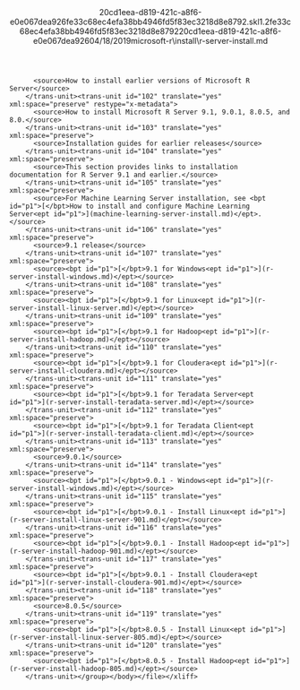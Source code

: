 <?xml version="1.0"?><xliff version="1.2" xmlns="urn:oasis:names:tc:xliff:document:1.2" xmlns:xsi="http://www.w3.org/2001/XMLSchema-instance" xsi:schemaLocation="urn:oasis:names:tc:xliff:document:1.2 xliff-core-1.2-transitional.xsd"><file datatype="xml" original="r-server-install.md" source-language="en-US" target-language="en-US"><header><tool tool-id="mdxliff" tool-name="mdxliff" tool-version="1.0-d1654b2" tool-company="Microsoft" /><xliffext:skl_file_name xmlns:xliffext="urn:microsoft:content:schema:xliffextensions">20cd1eea-d819-421c-a8f6-e0e067dea926fe33c68ec4efa38bb4946fd5f83ec3218d8e8792.skl</xliffext:skl_file_name><xliffext:version xmlns:xliffext="urn:microsoft:content:schema:xliffextensions">1.2</xliffext:version><xliffext:ms.openlocfilehash xmlns:xliffext="urn:microsoft:content:schema:xliffextensions">fe33c68ec4efa38bb4946fd5f83ec3218d8e8792</xliffext:ms.openlocfilehash><xliffext:ms.sourcegitcommit xmlns:xliffext="urn:microsoft:content:schema:xliffextensions">20cd1eea-d819-421c-a8f6-e0e067dea926</xliffext:ms.sourcegitcommit><xliffext:ms.lasthandoff xmlns:xliffext="urn:microsoft:content:schema:xliffextensions">04/18/2019</xliffext:ms.lasthandoff><xliffext:ms.openlocfilepath xmlns:xliffext="urn:microsoft:content:schema:xliffextensions">microsoft-r\install\r-server-install.md</xliffext:ms.openlocfilepath></header><body><group id="content" extype="content"><trans-unit id="101" translate="yes" xml:space="preserve" restype="x-metadata">
          <source>How to install earlier versions of Microsoft R Server</source>
        </trans-unit><trans-unit id="102" translate="yes" xml:space="preserve" restype="x-metadata">
          <source>How to install Microsoft R Server 9.1, 9.0.1, 8.0.5, and 8.0.</source>
        </trans-unit><trans-unit id="103" translate="yes" xml:space="preserve">
          <source>Installation guides for earlier releases</source>
        </trans-unit><trans-unit id="104" translate="yes" xml:space="preserve">
          <source>This section provides links to installation documentation for R Server 9.1 and earlier.</source>
        </trans-unit><trans-unit id="105" translate="yes" xml:space="preserve">
          <source>For Machine Learning Server installation, see <bpt id="p1">[</bpt>How to install and configure Machine Learning Server<ept id="p1">](machine-learning-server-install.md)</ept>.</source>
        </trans-unit><trans-unit id="106" translate="yes" xml:space="preserve">
          <source>9.1 release</source>
        </trans-unit><trans-unit id="107" translate="yes" xml:space="preserve">
          <source><bpt id="p1">[</bpt>9.1 for Windows<ept id="p1">](r-server-install-windows.md)</ept></source>
        </trans-unit><trans-unit id="108" translate="yes" xml:space="preserve">
          <source><bpt id="p1">[</bpt>9.1 for Linux<ept id="p1">](r-server-install-linux-server.md)</ept></source>
        </trans-unit><trans-unit id="109" translate="yes" xml:space="preserve">
          <source><bpt id="p1">[</bpt>9.1 for Hadoop<ept id="p1">](r-server-install-hadoop.md)</ept></source>
        </trans-unit><trans-unit id="110" translate="yes" xml:space="preserve">
          <source><bpt id="p1">[</bpt>9.1 for Cloudera<ept id="p1">](r-server-install-cloudera.md)</ept></source>
        </trans-unit><trans-unit id="111" translate="yes" xml:space="preserve">
          <source><bpt id="p1">[</bpt>9.1 for Teradata Server<ept id="p1">](r-server-install-teradata-server.md)</ept></source>
        </trans-unit><trans-unit id="112" translate="yes" xml:space="preserve">
          <source><bpt id="p1">[</bpt>9.1 for Teradata Client<ept id="p1">](r-server-install-teradata-client.md)</ept></source>
        </trans-unit><trans-unit id="113" translate="yes" xml:space="preserve">
          <source>9.0.1</source>
        </trans-unit><trans-unit id="114" translate="yes" xml:space="preserve">
          <source><bpt id="p1">[</bpt>9.0.1 - Windows<ept id="p1">](r-server-install-windows.md)</ept></source>
        </trans-unit><trans-unit id="115" translate="yes" xml:space="preserve">
          <source><bpt id="p1">[</bpt>9.0.1 - Install Linux<ept id="p1">](r-server-install-linux-server-901.md)</ept></source>
        </trans-unit><trans-unit id="116" translate="yes" xml:space="preserve">
          <source><bpt id="p1">[</bpt>9.0.1 - Install Hadoop<ept id="p1">](r-server-install-hadoop-901.md)</ept></source>
        </trans-unit><trans-unit id="117" translate="yes" xml:space="preserve">
          <source><bpt id="p1">[</bpt>9.0.1 - Install Cloudera<ept id="p1">](r-server-install-cloudera-901.md)</ept></source>
        </trans-unit><trans-unit id="118" translate="yes" xml:space="preserve">
          <source>8.0.5</source>
        </trans-unit><trans-unit id="119" translate="yes" xml:space="preserve">
          <source><bpt id="p1">[</bpt>8.0.5 - Install Linux<ept id="p1">](r-server-install-linux-server-805.md)</ept></source>
        </trans-unit><trans-unit id="120" translate="yes" xml:space="preserve">
          <source><bpt id="p1">[</bpt>8.0.5 - Install Hadoop<ept id="p1">](r-server-install-hadoop-805.md)</ept></source>
        </trans-unit></group></body></file></xliff>
